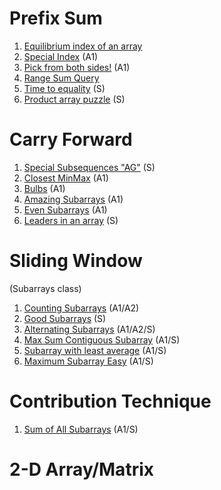 # Prefix Sum

 1. [Equilibrium index of an array](https://github.com/sahoog2/Preparation_Notes/blob/main/DSA/Array/Equilibrium%20index%20of%20an%20array.md)
 2. [Special Index](https://github.com/sahoog2/Preparation_Notes/blob/main/DSA/Array/Special%20Index.md) (A1)
 3. [Pick from both sides!](https://github.com/sahoog2/Preparation_Notes/blob/main/DSA/Array/Pick%20from%20both%20sides!.md) (A1)
 4. [Range Sum Query](https://github.com/sahoog2/Preparation_Notes/blob/main/DSA/Array/Range%20Sum%20Query.md)
 5. [Time to equality](https://github.com/sahoog2/Preparation_Notes/blob/main/DSA/Array/Time%20to%20equality.md) (S)
 6. [Product array puzzle](https://github.com/sahoog2/Preparation_Notes/blob/main/DSA/Array/Product%20array%20puzzle.md) (S)
 # Carry Forward
 
  1. [Special Subsequences "AG"](https://github.com/sahoog2/Preparation_Notes/blob/main/DSA/Array/Special%20Subsequences%20%22AG%22.md) (S)
  2. [Closest MinMax](https://github.com/sahoog2/Preparation_Notes/blob/main/DSA/Array/Closest%20MinMax.md) (A1)
  3. [Bulbs](https://github.com/sahoog2/Preparation_Notes/blob/main/DSA/Array/Bulbs.md) (A1)
  4. [Amazing Subarrays](https://github.com/sahoog2/Preparation_Notes/blob/main/DSA/Array/Amazing%20Subarrays.md) (A1)
  5. [Even Subarrays](https://github.com/sahoog2/Preparation_Notes/blob/main/DSA/Array/Even%20Subarrays.md) (A1)
  6. [Leaders in an array](https://github.com/sahoog2/Preparation_Notes/blob/main/DSA/Array/Leaders%20in%20an%20array.md) (S)
 # Sliding Window
   (Subarrays class)
   1. [Counting Subarrays](https://github.com/sahoog2/Preparation_Notes/blob/main/DSA/Array/Counting%20Subarrays.md) (A1/A2)
   2. [Good Subarrays](https://github.com/sahoog2/Preparation_Notes/blob/main/DSA/Array/Good%20Subarrays.md) (S)
   3. [Alternating Subarrays](https://github.com/sahoog2/Preparation_Notes/blob/main/DSA/Array/Alternating%20Subarrays.md) (A1/A2/S)
   4. [Max Sum Contiguous Subarray](https://github.com/sahoog2/Preparation_Notes/blob/main/DSA/Array/Max%20Sum%20Contiguous%20Subarray.md) (A1/S)
   5. [Subarray with least average](https://github.com/sahoog2/Preparation_Notes/blob/main/DSA/Array/Subarray%20with%20least%20average%20medium.md) (A1/S)
   6. [Maximum Subarray Easy](https://github.com/sahoog2/Preparation_Notes/blob/main/DSA/Array/Maximum%20Subarray.md) (A1/S)
 # Contribution Technique
 1. [Sum of All Subarrays](https://github.com/sahoog2/Preparation_Notes/blob/main/DSA/Array/Sum%20of%20All%20Subarrays.md) (A1/S)
 #  2-D Array/Matrix

